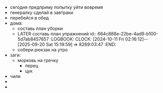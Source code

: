- сегодня предприму попытку уйти вовремя
- генералку сделай в завтраки
- перебейся в обед
- дома:
	- составь план уборки
	- LATER составь план упражнений
	  id:: 664c888e-22be-4ad9-b100-5d7ab8457657
	  :LOGBOOK:
	  CLOCK: [2024-10-11 Fri 02:16:12]--[2025-09-20 Sat 15:19:59] =>  8269:03:47
	  :END:
	- собери рюкзак на утро
- заги:
	- морковь на гречку
		- перец
		- цук
- чили
-
-